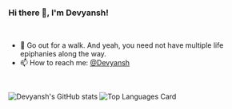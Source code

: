 ### Hi there 👋, I'm Devyansh!
<br />

- 🌱 Go out for a walk. And yeah, you need not have multiple life epiphanies along the way.
- 📫 How to reach me: <a href="https://www.linkedin.com/in/devyanshchawla?lipi=urn%3Ali%3Apage%3Ad_flagship3_profile_view_base_contact_details%3Beex4HDtnRQKiqIOCPvTscg%3D%3D">@Devyansh</a>
<br />

![Devyansh's GitHub stats](https://github-readme-stats.vercel.app/api?username=thedevyansh&theme=merko&show_icons=true&count_private=true&hide=stars)
![Top Languages Card](https://github-readme-stats.vercel.app/api/top-langs/?username=thedevyansh&layout=compact)
